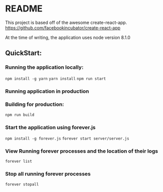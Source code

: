 # README

This project is based off of the awesome create-react-app.
https://github.com/facebookincubator/create-react-app

At the time of writing, the application uses node version 8.1.0

## QuickStart:

### Running the application locally:
```npm install -g yarn```
```yarn install```
```npm run start```

### Running application in production
### Building for production:
```npm run build```

### Start the application using forever.js
```npm install -g forever.js```
```forever start server/server.js```

### View Running forever processes and the location of their logs
```forever list```

### Stop all running forever processes
```forever stopall```
